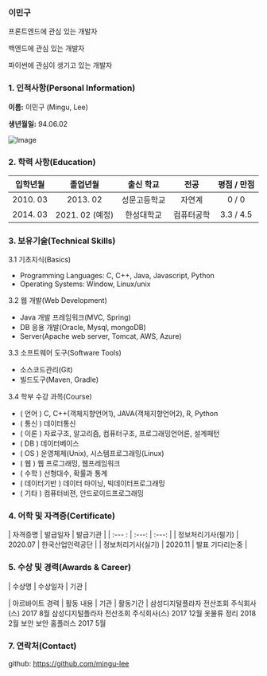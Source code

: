 ### 이민구

프론트엔드에 관심 있는 개발자

백엔드에 관심 있는 개발자

파이썬에 관심이 생기고 있는 개발자


### 1. 인적사항(Personal Information)  

  **이름:** 이민구 (Mingu, Lee)
  
  **생년월일:** 94.06.02  

  ![Image](https://github.com/image/hi.JPG)
  
### 2. 학력 사항(Education)  

| 입학년월 |    졸업년월     |  출신 학교  |  전공      | 평점 / 만점 |
| :------: | :-------------: | :---------: | :----:     | :---------: |
| 2010. 03 |    2013. 02     |성문고등학교 | 자연계     |    0 / 0    |
| 2014. 03 | 2021. 02 (예정) | 한성대학교  | 컴퓨터공학 | 3.3 / 4.5  |

### 3. 보유기술(Technical Skills)

3.1  기초지식(Basics)
* Programming Languages: C, C++, Java, Javascript, Python
* Operating Systems: Window, Linux/unix 


3.2 웹 개발(Web Development)
* Java 개발 프레임워크(MVC, Spring)
* DB 응용 개발(Oracle, Mysql, mongoDB)
* Server(Apache web server, Tomcat, AWS, Azure)


3.3 소프트웨어 도구(Software Tools)
* 소스코드관리(Git)
* 빌드도구(Maven, Gradle)


3.4 학부 수강 과목(Course)
* ( 언어 ) C, C++(객체지향언어1), JAVA(객체지향언어2), R, Python
* ( 통신 ) 데이터통신
* ( 이론 ) 자료구조, 알고리즘, 컴퓨터구조, 프로그래밍언어론, 설계패턴
* ( DB ) 데이터베이스
* ( OS ) 운영체제(Unix), 시스템프로그래밍(Linux)
* ( 웹 ) 웹 프로그래밍, 웹프레임워크
* ( 수학 ) 선형대수, 확률과 통계
* ( 데이터기반 ) 데이터 마이닝, 빅데이터프로그래밍
* ( 기타 ) 컴퓨터비젼, 안드로이드프로그래밍



### 4. 어학 및 자격증(Certificate)
| 자격증명           |    발급일자    |     발급기관     |
|  :--- :            |     :---:      |       :---:      | 
| 정보처리기사(필기) |     2020.07    | 한국산업인력공단 |
| 정보처리기사(실기) |     2020.11    | 발표 기다리는중  |

### 5. 수상 및 경력(Awards & Career)

| 	수상명         | 	수상일자 	|	기관 	|




| 아르바이트 경력  | 활동 내용 |     기관     |   활동기간 |
 삼성디지털플라자    전산조회    주식회사(스)    2017 8월
 삼성디지털플라자    전산조회    주식회사(스)    2017 12월
      옷물류	       정리                      2018 2월
       보안            보안       홈플러스       2017 5월
       
### 7. 연락처(Contact)
github: https://github.com/mingu-lee


